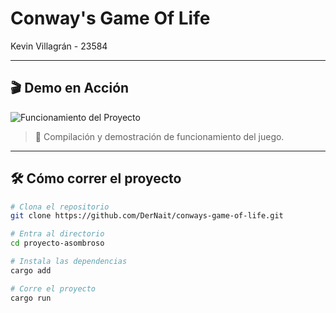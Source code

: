# Conway's Game Of Life

Kevin Villagrán - 23584

---

## 🎬 Demo en Acción

![Funcionamiento del Proyecto](https://conways-game-of-life.github.io/demo.gif)

> 🔁 Compilación y demostración de funcionamiento del juego.

---

## 🛠️ Cómo correr el proyecto

```bash
# Clona el repositorio
git clone https://github.com/DerNait/conways-game-of-life.git

# Entra al directorio
cd proyecto-asombroso

# Instala las dependencias
cargo add

# Corre el proyecto
cargo run
